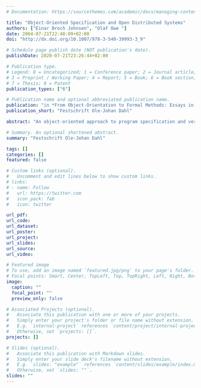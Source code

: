 ```yaml
---
# Documentation: https://sourcethemes.com/academic/docs/managing-content/

title: "Object-Oriented Specification and Open Distributed Systems"
authors: ["Einar Broch Johnsen", "Olaf Owe "]
date: 2004-07-21T22:48:09+02:00
doi: "http://dx.doi.org/10.1007/978-3-540-39993-3_9"

# Schedule page publish date (NOT publication's date).
publishDate: 2020-07-21T23:26:44+02:00

# Publication type.
# Legend: 0 = Uncategorized; 1 = Conference paper; 2 = Journal article;
# 3 = Preprint / Working Paper; 4 = Report; 5 = Book; 6 = Book section;
# 7 = Thesis; 8 = Patent
publication_types: ["6"]

# Publication name and optional abbreviated publication name.
publication: "in *From Object-Orientation to Formal Methods: Essays in Memory of Ole-Johan Dahl*, [LNCS 2635](http://springerlink.metapress.com/link.asp?id=p227374acr3t), © Springer, 2004."
publication_short: "Festschrift Ole-Johan Dahl"

abstract: "An object-oriented approach to program specification and verification was developed by Ole-Johan Dahl with the long-term Abel project. Essential here was the idea of reasoning about an object in terms of its observable behavior, where the specification of an object's present behavior is given by means of its past interactions with the environment. In this paper, we review some of the ideas behind this approach and show how they can be fruitfully extended for reasoning about black-box components in open object-oriented distributed systems."

# Summary. An optional shortened abstract.
summary: "Festschrift Ole-Johan Dahl"

tags: []
categories: []
featured: false

# Custom links (optional).
#   Uncomment and edit lines below to show custom links.
# links:
# - name: Follow
#   url: https://twitter.com
#   icon_pack: fab
#   icon: twitter

url_pdf:
url_code:
url_dataset:
url_poster:
url_project:
url_slides:
url_source:
url_video:

# Featured image
# To use, add an image named `featured.jpg/png` to your page's folder. 
# Focal points: Smart, Center, TopLeft, Top, TopRight, Left, Right, BottomLeft, Bottom, BottomRight.
image:
  caption: ""
  focal_point: ""
  preview_only: false

# Associated Projects (optional).
#   Associate this publication with one or more of your projects.
#   Simply enter your project's folder or file name without extension.
#   E.g. `internal-project` references `content/project/internal-project/index.md`.
#   Otherwise, set `projects: []`.
projects: []

# Slides (optional).
#   Associate this publication with Markdown slides.
#   Simply enter your slide deck's filename without extension.
#   E.g. `slides: "example"` references `content/slides/example/index.md`.
#   Otherwise, set `slides: ""`.
slides: ""
---
```

